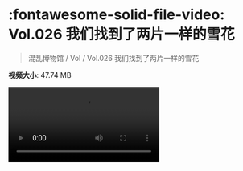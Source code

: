 # :fontawesome-solid-file-video: Vol.026 我们找到了两片一样的雪花

> 混乱博物馆 / Vol / Vol.026 我们找到了两片一样的雪花

**视频大小**: 47.74 MB

<div class="video"><video src="https://file.hsyhx.top/archive/混乱博物馆/Vol/026.mp4" controls preload>🤔 您的浏览器不支持 video 标签</video></div>